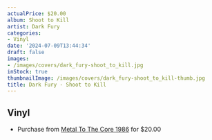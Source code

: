 ```yaml
---
actualPrice: $20.00
album: Shoot to Kill
artist: Dark Fury
categories:
- Vinyl
date: '2024-07-09T13:44:34'
draft: false
images:
- /images/covers/dark_fury-shoot_to_kill.jpg
inStock: true
thumbnailImage: /images/covers/dark_fury-shoot_to_kill-thumb.jpg
title: Dark Fury - Shoot to Kill
---
```


## Vinyl
* Purchase from [Metal To The Core 1986](https://metaltothecore1986.com/shop/dark-fury-shoot-to-kill-12-lp/) for $20.00
